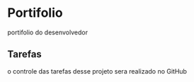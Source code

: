 # Portifolio
portifolio do desenvolvedor

## Tarefas

o controle das tarefas desse projeto sera realizado no GitHub